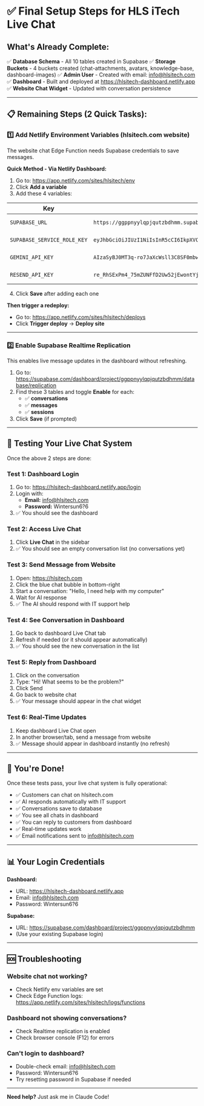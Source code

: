 # ✅ Final Setup Steps for HLS iTech Live Chat

## What's Already Complete:

✅ **Database Schema** - All 10 tables created in Supabase
✅ **Storage Buckets** - 4 buckets created (chat-attachments, avatars, knowledge-base, dashboard-images)
✅ **Admin User** - Created with email: info@hlsitech.com
✅ **Dashboard** - Built and deployed at https://hlsitech-dashboard.netlify.app
✅ **Website Chat Widget** - Updated with conversation persistence

---

## 📋 Remaining Steps (2 Quick Tasks):

### 1️⃣ Add Netlify Environment Variables (hlsitech.com website)

The website chat Edge Function needs Supabase credentials to save messages.

**Quick Method - Via Netlify Dashboard:**

1. Go to: https://app.netlify.com/sites/hlsitech/env
2. Click **Add a variable**
3. Add these 4 variables:

| Key | Value | Scopes |
|-----|-------|--------|
| `SUPABASE_URL` | `https://ggppnyylqpjqutzbdhmm.supabase.co` | All scopes |
| `SUPABASE_SERVICE_ROLE_KEY` | `eyJhbGciOiJIUzI1NiIsInR5cCI6IkpXVCJ9.eyJpc3MiOiJzdXBhYmFzZSIsInJlZiI6ImdncHBueXlscXBqcXV0emJkaG1tIiwicm9sZSI6InNlcnZpY2Vfcm9sZSIsImlhdCI6MTc2MTQzOTUzMSwiZXhwIjoyMDc3MDE1NTMxfQ.QJgPoyhoRNI2OZ0gCzfdCeV7cvlW7s3FuH_-4bIsdd8` | All scopes |
| `GEMINI_API_KEY` | `AIzaSyBJ0MT3q-ro7JaXcWsll3C8SF0mbwSIois` | All scopes |
| `RESEND_API_KEY` | `re_RhSExPm4_75mZUNFfD2Uw52jEwontYjH1` | All scopes |

4. Click **Save** after adding each one

**Then trigger a redeploy:**
- Go to: https://app.netlify.com/sites/hlsitech/deploys
- Click **Trigger deploy** → **Deploy site**

---

### 2️⃣ Enable Supabase Realtime Replication

This enables live message updates in the dashboard without refreshing.

1. Go to: https://supabase.com/dashboard/project/ggppnyylqpjqutzbdhmm/database/replication
2. Find these 3 tables and toggle **Enable** for each:
   - ✅ **conversations**
   - ✅ **messages**
   - ✅ **sessions**
3. Click **Save** (if prompted)

---

## 🧪 Testing Your Live Chat System

Once the above 2 steps are done:

### Test 1: Dashboard Login
1. Go to: https://hlsitech-dashboard.netlify.app/login
2. Login with:
   - **Email:** info@hlsitech.com
   - **Password:** Wintersun6?6
3. ✅ You should see the dashboard

### Test 2: Access Live Chat
1. Click **Live Chat** in the sidebar
2. ✅ You should see an empty conversation list (no conversations yet)

### Test 3: Send Message from Website
1. Open: https://hlsitech.com
2. Click the blue chat bubble in bottom-right
3. Start a conversation: "Hello, I need help with my computer"
4. Wait for AI response
5. ✅ The AI should respond with IT support help

### Test 4: See Conversation in Dashboard
1. Go back to dashboard Live Chat tab
2. Refresh if needed (or it should appear automatically)
3. ✅ You should see the new conversation in the list

### Test 5: Reply from Dashboard
1. Click on the conversation
2. Type: "Hi! What seems to be the problem?"
3. Click Send
4. Go back to website chat
5. ✅ Your message should appear in the chat widget

### Test 6: Real-Time Updates
1. Keep dashboard Live Chat open
2. In another browser/tab, send a message from website
3. ✅ Message should appear in dashboard instantly (no refresh)

---

## 🎉 You're Done!

Once these tests pass, your live chat system is fully operational:

- ✅ Customers can chat on hlsitech.com
- ✅ AI responds automatically with IT support
- ✅ Conversations save to database
- ✅ You see all chats in dashboard
- ✅ You can reply to customers from dashboard
- ✅ Real-time updates work
- ✅ Email notifications sent to info@hlsitech.com

---

## 📊 Your Login Credentials

**Dashboard:**
- URL: https://hlsitech-dashboard.netlify.app
- Email: info@hlsitech.com
- Password: Wintersun6?6

**Supabase:**
- URL: https://supabase.com/dashboard/project/ggppnyylqpjqutzbdhmm
- (Use your existing Supabase login)

---

## 🆘 Troubleshooting

### Website chat not working?
- Check Netlify env variables are set
- Check Edge Function logs: https://app.netlify.com/sites/hlsitech/logs/functions

### Dashboard not showing conversations?
- Check Realtime replication is enabled
- Check browser console (F12) for errors

### Can't login to dashboard?
- Double-check email: info@hlsitech.com
- Password: Wintersun6?6
- Try resetting password in Supabase if needed

---

**Need help?** Just ask me in Claude Code!
